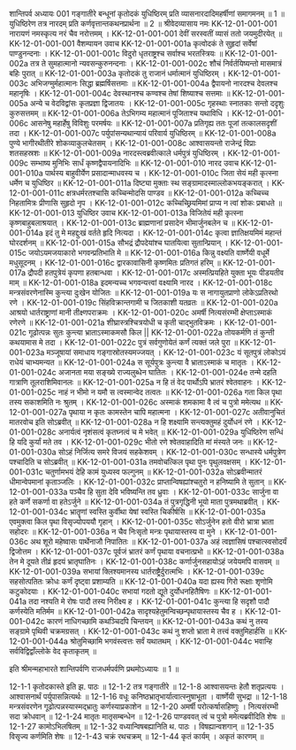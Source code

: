 शान्तिपर्व
अध्यायः 001
गङ्गातीरे बन्धूनां कृतोदकं युधिष्ठिरम् प्रति व्यासनारदादिमहर्षीणां समागमनम् ॥ 1 ॥ युधिष्ठिरेण तत्र नारदम् प्रति कर्णवृत्तान्तकथनप्रार्थना ॥ 2 ॥
श्रीवेदव्यासाय नमः 
KK-12-01-001-001	नारायणं नमस्कृत्य नरं चैव नरोत्तमम् ।
KK-12-01-001-001	देवीं सरस्वतीं व्यासं ततो जयमुदीरयेत् ॥
KK-12-01-001-001	वैशम्पायन उवाच 
KK-12-01-001-001a	कृत्वोदकं ते सुहृदां सर्वेषां पाण्डुनन्दनाः ।
KK-12-01-001-001c	विदुरो धृतराष्ट्रश्च सर्वाश्च भरतस्त्रियः ॥
KK-12-01-001-002a	तत्र ते सुमहात्मानो न्यवसन्कुरुनन्दनाः ।
KK-12-01-001-002c	शौचं निर्वर्तयिष्यन्तो मासमात्रं बहिः पुरात् ॥
KK-12-01-001-003a	कृतोदकं तु राजानं धर्मात्मानं युधिष्ठिरम् ।
KK-12-01-001-003c	अभिजग्मुर्महात्मानः सिद्धा ब्रह्मर्षिसत्तमाः ॥
KK-12-01-001-004a	द्वैपायनो नारदश्च देवलश्च महानृषिः ।
KK-12-01-001-004c	देवस्थानश्च कण्वश्च तेषां शिष्याश्च सत्तमाः ॥
KK-12-01-001-005a	अन्ये च वेदविद्वांसः कृतप्रज्ञा द्विजातयः ।
KK-12-01-001-005c	गृहस्थाः स्नातकाः सन्तो ददृशुः कुरुसत्तमम् ॥
KK-12-01-001-006a	तेऽभिगम्य महात्मानं पूजिताश्च यथाविधि ।
KK-12-01-001-006c	आसनेषु महार्हेषु विविशुः परमर्षयः ॥
KK-12-01-001-007a	प्रतिगृह्य ततः पूजां तत्कालसदृशीं तदा ।
KK-12-01-001-007c	पर्युपांसन्यथान्यायं परिवार्य युधिष्ठिरम् ॥
KK-12-01-001-008a	पुण्ये भागीरथीतीरे शोकव्याकुलचेतसम् ।
KK-12-01-001-008c	आश्वासयन्तो राजेन्द्रं विप्राः शतसहस्रशः ॥
KK-12-01-001-009a	नारदस्त्वब्रवीत्काले धर्मपुत्रं युधिष्ठिरम् ।
KK-12-01-001-009c	सम्भाष्य मुनिभिः सार्धं कृष्णद्वैपायनादिभिः ॥
KK-12-01-001-010	नारद उवाच 
KK-12-01-001-010a	पार्थस्य बाहुवीर्येण प्रसादान्माधवस्य च ।
KK-12-01-001-010c	जिता सेयं मही कृत्स्ना धर्मेण च युधिष्ठिर ॥
KK-12-01-001-011a	दिष्ट्या मुक्ताः स्थ सङ्ग्रामादस्माल्लोकभयङ्करात् ।
KK-12-01-001-011c	क्षत्रधर्मरतश्चासि कच्चिन्मोदसि पाण्डव ॥
KK-12-01-001-012a	कच्चिच्च निहतामित्रः प्रीणासि सुहृदो नृप ।
KK-12-01-001-012c	कच्चिच्छ्रियमिमां प्राप्य न त्वां शोकः प्रबाधते ॥
KK-12-01-001-013	युधिष्ठिर उवाच 
KK-12-01-001-013a	विजितेयं मही कृत्स्ना कृष्णबाहुबलाश्रयात् ।
KK-12-01-001-013c	ब्राह्मणानां प्रसादेन भीमार्जुनबलेन च ॥
KK-12-01-001-014a	इदं तु मे महद्दुःखं वर्तते हृदि नित्यदा ।
KK-12-01-001-014c	कृत्वा ज्ञातिक्षयमिमं महान्तं घोरदर्शनम् ॥
KK-12-01-001-015a	सौभद्रं द्रौपदेयांश्च घातयित्वा सुतान्प्रियान् ।
KK-12-01-001-015c	जयोऽयमजयाकारो भगवन्प्रतिभाति मे ॥
KK-12-01-001-016a	किन्नु वक्ष्यति वार्ष्णेयी वधूर्मे मधुसूदनम् ।
KK-12-01-001-016c	द्वारकावासिनी कृष्णमितः प्रतिगतं हरिम् ॥
KK-12-01-001-017a	द्रौपदी हतपुत्रेयं कृपणा हतबान्धवा ।
KK-12-01-001-017c	अस्मत्प्रियहिते युक्ता भूयः पीडयतीव माम् ॥
KK-12-01-001-018a	इदमन्यच्च भगवन्यत्त्वां वक्ष्यामि नारद ।
KK-12-01-001-018c	मन्त्रसंवरणेनास्मि कुन्त्या दुःखेन योजितः ॥
KK-12-01-001-019a	यः स नागायुतप्राणो लोकेऽप्रतिरथो रणे ।
KK-12-01-001-019c	सिंहविक्रान्तगामी च जितकाशी यतव्रतः ॥
KK-12-01-001-020a	आश्रयो धार्तराष्ट्राणां मानी तीक्ष्णपराक्रमः ।
KK-12-01-001-020c	अमर्षी नित्यसंरम्भी क्षेप्ताऽस्माकं रणेरणे ॥
KK-12-01-001-021a	शीघ्रास्त्रश्चित्रयोधी च कृती चाद्भुतविक्रमः ।
KK-12-01-001-021c	गूढोत्पन्नः सुतः कुन्त्या भ्राताऽस्माकमसौ किल ||
KK-12-01-001-022a	तोयकर्मणि तं कुन्ती कथयामास मे तदा ।
KK-12-01-001-022c	पुत्रं सर्वगुणोयेतं कर्णं त्यक्तं जले पुरा ॥
KK-12-01-001-023a	मञ्जूषायां समाधाय गङ्गास्रोतस्यमज्जयत् ।
KK-12-01-001-023c	यं सूतपुत्रं लोकोऽयं राधेयं चाभ्यमन्यत ॥
KK-12-01-001-024a	स सूर्यपुत्रः कुन्त्या वै भ्राताऽस्माकं च मातृतः ।
KK-12-01-001-024c	अजानता मया सङ्ख्ये राज्यलुब्धेन घातितः ।
KK-12-01-001-024e	तन्मे दहति गात्राणि तूलराशिमिवानलः ॥
KK-12-01-001-025a	न हि तं वेद पार्थोऽपि भ्रातरं श्वेतवाहनः ।
KK-12-01-001-025c	नाहं न भीमो न यमौ स त्वस्मान्वेद तत्वतः ॥
KK-12-01-001-026a	गता किल पृथा तस्य सकाशमिति नः श्रुतम् ।
KK-12-01-001-026c	अस्माकं शमकामा वै त्वं च पुत्रो ममेत्यथ ॥
KK-12-01-001-027a	पृथाया न कृतः कामस्तेन चापि महात्मना ।
KK-12-01-001-027c	अतीवानुचितं मातरवोच इति सोऽब्रवीत् ॥
KK-12-01-001-028a	न हि शक्ष्यामि सन्त्यक्तुमहं दुर्योधनं रणे ।
KK-12-01-001-028c	अनार्यत्वं नृशंसत्वं कृतघ्नत्वं च मे भवेत् ॥
KK-12-01-001-029a	युधिष्ठिरेण सन्धिं हि यदि कुर्यां मते तव ।
KK-12-01-001-029c	भीतो रणे श्वेतवाहादिति मां मंस्यते जनः ॥
KK-12-01-001-030a	सोऽहं निर्जित्य समरे विजयं सहकेशवम् ।
KK-12-01-001-030c	सन्धास्ये धर्मपुत्रेण पश्चादिति च सोऽब्रवीत् ॥
KK-12-01-001-031a	तमवोचत्किल पृथा पुनः पृथुलवक्षसम् ।
KK-12-01-001-031c	चतुर्णामभयं देहि कामं युध्यस्व फल्गुनम् ॥
KK-12-01-001-032a	सोऽब्रवीन्मातरं धीमान्वेपमानां कृताञ्जलिः ।
KK-12-01-001-032c	प्राप्तान्विषह्यांश्चतुरो न हनिष्यामि ते सुतान् ॥
KK-12-01-001-033a	पञ्चैव हि सुता देवि भविष्यन्ति तव ध्रुवाः ।
KK-12-01-001-033c	सार्जुना वा हते कर्णे सकर्णा वा हतेऽर्जुने ॥
KK-12-01-001-034a	तं पुत्रगृद्धिनी भूयो माता पुत्रमथाब्रवीत् ।
KK-12-01-001-034c	भ्रातॄणां स्वस्ति कुर्वीथा येषां स्वस्ति चिकीर्षसि ॥
KK-12-01-001-035a	एवमुक्त्वा किल पृथा विसृज्योपययौ गृहान् ।
KK-12-01-001-035c	सोऽर्जुनेन हतो वीरो भ्रात्रा भ्राता सहोदरः ॥
KK-12-01-001-036a	न चैव निःसृतो मन्त्रः पृथायास्तस्य वा मुने ।
KK-12-01-001-036c	अथ शूरो महेष्वासः पार्थेनाजौ निपातितः ॥
KK-12-01-001-037a	अहं त्वज्ञासिषं पश्चात्स्वसोदर्यं द्विजोत्तम ।
KK-12-01-001-037c	पूर्वजं भ्रातरं कर्णं पृथाया वचनात्प्रभो ॥
KK-12-01-001-038a	तेन मे दूयते तीव्रं हृदयं भ्रातृघातिनः ।
KK-12-01-001-038c	कर्णार्जुनसहायोऽहं जयेयमपि वासवम् ॥
KK-12-01-001-039a	सभायां क्लिश्यमानस्य धार्तराष्ट्रैर्दुरात्मभिः ।
KK-12-01-001-039c	सहसोत्पतितः क्रोधः कर्णं दृष्ट्वा प्रशाम्यति ॥
KK-12-01-001-040a	यदा ह्यस्य गिरो रूक्षाः शृणोमि कटुकोदयाः ।
KK-12-01-001-040c	सभायां गदतो द्यूते दुर्योधनहितैषिणः ॥
KK-12-01-001-041a	तदा नश्यति मे रोषः पादौ तस्य निरीक्ष्य ह ।
KK-12-01-001-041c	कुन्त्या हि सदृशौ पादौ कर्णस्येति मतिर्मम ॥
KK-12-01-001-042a	सादृश्यहेतुमन्विच्छन्पृथायास्तस्य चैव ह ।
KK-12-01-001-042c	कारणं नाधिगच्छामि कथञ्चिदपि चिन्तयन् ॥
KK-12-01-001-043a	कथं नु तस्य सङ्ग्रामे पृथिवी चक्रमग्रसत् ।
KK-12-01-001-043c	कथं नु शप्तो भ्राता मे तत्त्वं वक्तुमिहार्हसि ॥
KK-12-01-001-044a	श्रोतुमिच्छामि भगवंस्त्वत्तः सर्वं यथातथम् ।
KK-12-01-001-044c	भवान्हि सर्वविद्विद्वाँल्लोके वेद कृताकृतम् ॥ 

इति श्रीमन्महाभारते शान्तिपर्वणि राजधर्मपर्वणि प्रथमोऽध्यायः ॥ 1 ॥

12-1-1 कृतोदकास्ते इति झ. पाठः ॥ 12-1-2 तत्र गङ्गातीरे ॥ 12-1-8 आश्वासयन्तः हेतौ शतृप्रत्ययः । आश्वासनार्थं पर्युपासन्नित्यर्थः ॥ 12-1-16 वधूः कनिष्ठभ्रातृभार्यात्वात्स्नुषाभूता । वार्ष्णेयी सुभद्रा ॥ 12-1-18 मन्त्रसंवरणेन गूढोत्पन्नस्यास्मद्भ्रातुः कर्णस्याप्रकाशेन ॥ 12-1-20 अमर्षी परोत्कर्षासहिष्णुः । नित्यसंरम्भी सदा क्रोधवान् ॥ 12-1-24 मातृतः मातृसम्बन्धेन ॥ 12-1-26 पाण्डववत् त्वं च पुत्रो ममेत्यब्रवीदिति शेषः ॥ 12-1-27 कामोऽभिलषितम् ॥ 12-1-32 वध्यान्विषबह्यानिति थ. पाठः । विषह्यान्वशगान् ॥ 12-1-35 विसृज्य कर्णमिति शेषः ॥ 12-1-43 चक्रं रथचक्रम् ॥ 12-1-44 कृतं कार्यम् । अकृतं कारणम् ॥
